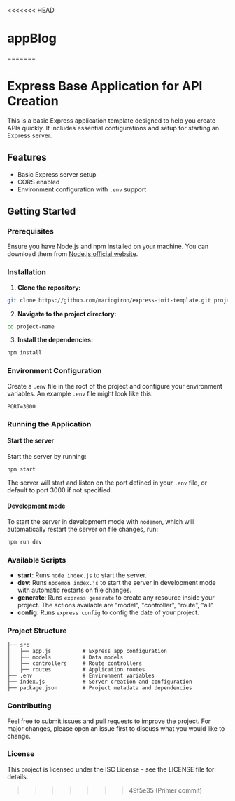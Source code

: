 <<<<<<< HEAD
# appBlog
=======
# Express Base Application for API Creation

This is a basic Express application template designed to help you create APIs
quickly. It includes essential configurations and setup for starting an Express
server.

## Features

- Basic Express server setup
- CORS enabled
- Environment configuration with `.env` support

## Getting Started

### Prerequisites

Ensure you have Node.js and npm installed on your machine. You can download them
from [Node.js official website](https://nodejs.org/).

### Installation

1. **Clone the repository:**

```bash
git clone https://github.com/mariogiron/express-init-template.git project-name
```

2. **Navigate to the project directory:**

```bash
cd project-name
```

3. **Install the dependencies:**

```bash
npm install
```

### Environment Configuration

Create a `.env` file in the root of the project and configure your environment
variables. An example `.env` file might look like this:

```
PORT=3000
```

### Running the Application

#### Start the server

Start the server by running:

```bash
npm start
```

The server will start and listen on the port defined in your `.env` file, or
default to port 3000 if not specified.

#### Development mode

To start the server in development mode with `nodemon`, which will automatically
restart the server on file changes, run:

```bash
npm run dev
```

### Available Scripts

- **start**: Runs `node index.js` to start the server.
- **dev**: Runs `nodemon index.js` to start the server in development mode with
  automatic restarts on file changes.
- **generate**: Runs `express generate` to create any resource inside your
  project. The actions available are "model", "controller", "route", "all"
- **config**: Runs `express config` to config the date of your project.

### Project Structure

    ├── src
    │   ├── app.js          # Express app configuration
    │   ├── models          # Data models
    │   ├── controllers     # Route controllers
    │   ├── routes          # Application routes
    ├── .env                # Environment variables
    ├── index.js            # Server creation and configuration
    ├── package.json        # Project metadata and dependencies

### Contributing

Feel free to submit issues and pull requests to improve the project. For major
changes, please open an issue first to discuss what you would like to change.

### License

This project is licensed under the ISC License - see the LICENSE file for
details.
>>>>>>> 49f5e35 (Primer commit)
